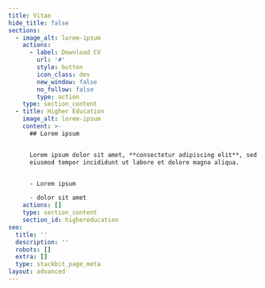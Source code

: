 ```yaml
---
title: Vitae
hide_title: false
sections:
  - image_alt: lorem-ipsum
    actions:
      - label: Download CV
        url: '#'
        style: button
        icon_class: dev
        new_window: false
        no_follow: false
        type: action
    type: section_content
  - title: Higher Education
    image_alt: lorem-ipsum
    content: >-
      ## Lorem ipsum


      Lorem ipsum dolor sit amet, **consectetur adipiscing elit**, sed do
      eiusmod tempor incididunt ut labore et dolore magna aliqua.


      - Lorem ipsum

      - dolor sit amet
    actions: []
    type: section_content
    section_id: highereducation
seo:
  title: ''
  description: ''
  robots: []
  extra: []
  type: stackbit_page_meta
layout: advanced
---
```

